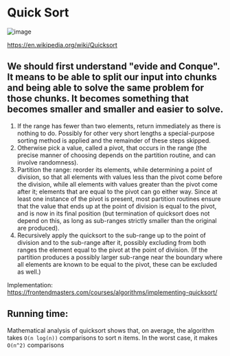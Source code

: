 # Quick Sort


![image](https://github.com/sepgh/mini-dsa/assets/13250403/55688377-adf7-404f-906a-d94849237294)

https://en.wikipedia.org/wiki/Quicksort

We should first understand "evide and Conque". It means to be able to split our input into chunks and being able to solve the same problem for those chunks. It becomes something that becomes smaller and smaller and easier to solve.
---

1. If the range has fewer than two elements, return immediately as there is nothing to do. Possibly for other very short lengths a special-purpose sorting method is applied and the remainder of these steps skipped.
2. Otherwise pick a value, called a pivot, that occurs in the range (the precise manner of choosing depends on the partition routine, and can involve randomness).
3. Partition the range: reorder its elements, while determining a point of division, so that all elements with values less than the pivot come before the division, while all elements with values greater than the pivot come after it; elements that are equal to the pivot can go either way. Since at least one instance of the pivot is present, most partition routines ensure that the value that ends up at the point of division is equal to the pivot, and is now in its final position (but termination of quicksort does not depend on this, as long as sub-ranges strictly smaller than the original are produced).
4. Recursively apply the quicksort to the sub-range up to the point of division and to the sub-range after it, possibly excluding from both ranges the element equal to the pivot at the point of division. (If the partition produces a possibly larger sub-range near the boundary where all elements are known to be equal to the pivot, these can be excluded as well.)


Implementation:  https://frontendmasters.com/courses/algorithms/implementing-quicksort/

## Running time:

Mathematical analysis of quicksort shows that, on average, the algorithm takes `O(n log(n))` comparisons to sort n items. In the worst case, it makes `O(n^2)` comparisons
